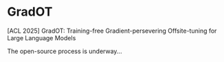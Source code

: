 # GradOT
[ACL 2025] GradOT: Training-free Gradient-persevering Offsite-tuning for Large Language Models

The open-source process is underway...

